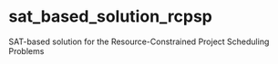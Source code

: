 # sat_based_solution_rcpsp
SAT-based solution for the Resource-Constrained Project Scheduling Problems
